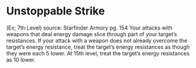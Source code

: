 # Unstoppable Strike 
(Ex; 7th Level)
source: Starfinder Armory pg. 154
Your attacks with weapons that deal energy damage slice through part of your target’s resistances. If your attack with a weapon does not already overcome the target’s energy resistance, treat the target’s energy resistances as though they were each 5 lower. At 15th level, treat the target’s energy resistances as 10 lower.

